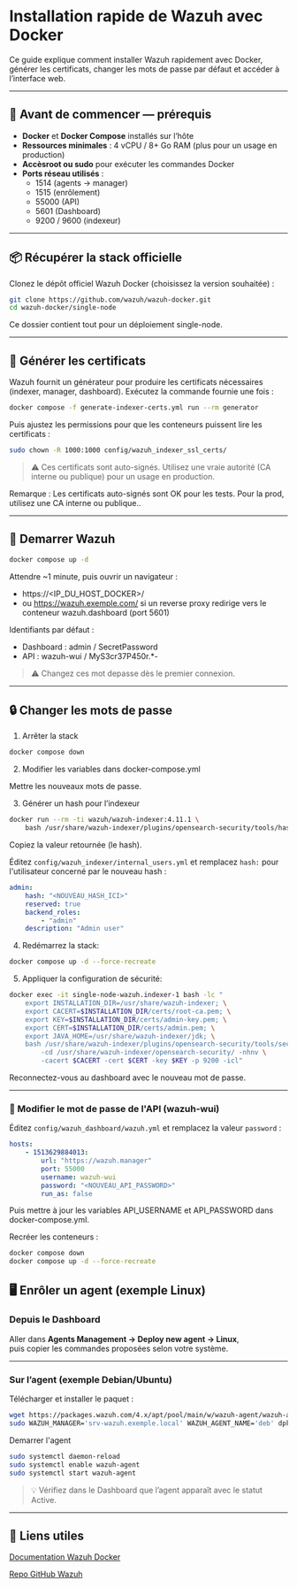 # Installation rapide de Wazuh avec Docker

Ce guide explique comment installer Wazuh rapidement avec Docker, générer les certificats, changer les mots de passe par défaut et accéder à l’interface web.

---

## 🧰 Avant de commencer — prérequis

- **Docker** et **Docker Compose** installés sur l’hôte
- **Ressources minimales** : 4 vCPU / 8+ Go RAM (plus pour un usage en production)
- **Accèsroot ou sudo** pour exécuter les commandes Docker
- **Ports réseau utilisés** :
  - 1514 (agents → manager)
  - 1515 (enrôlement)
  - 55000 (API)
  - 5601 (Dashboard)
  - 9200 / 9600 (indexeur)

---

## 📦 Récupérer la stack officielle

Clonez le dépôt officiel Wazuh Docker (choisissez la version souhaitée) :

```bash
git clone https://github.com/wazuh/wazuh-docker.git
cd wazuh-docker/single-node
```

Ce dossier contient tout pour un déploiement single-node.

---

## 🔐 Générer les certificats

Wazuh fournit un générateur pour produire les certificats nécessaires (indexer, manager, dashboard). Exécutez la commande fournie une fois :

```bash
docker compose -f generate-indexer-certs.yml run --rm generator
```

Puis ajustez les permissions pour que les conteneurs puissent lire les certificats :

```bash
sudo chown -R 1000:1000 config/wazuh_indexer_ssl_certs/
```

> ⚠️ Ces certificats sont auto-signés. Utilisez une vraie autorité (CA interne ou publique) pour un usage en production.

Remarque : Les certificats auto-signés sont OK pour les tests. Pour la prod, utilisez une CA interne ou publique..

---

## 🚀 Demarrer Wazuh


```bash
docker compose up -d
```

Attendre ~1 minute, puis ouvrir un navigateur :

- https://<IP_DU_HOST_DOCKER>/
- ou https://wazuh.exemple.com/ si un reverse proxy redirige vers le conteneur wazuh.dashboard (port 5601)

Identifiants par défaut :

- Dashboard : admin / SecretPassword
- API : wazuh-wui / MyS3cr37P450r.*-

> ⚠️ Changez ces mot depasse dès le premier connexion.

---

## 🔒 Changer les mots de passe


1. Arrêter la stack

```bash
docker compose down
```

2. Modifier les variables dans docker-compose.yml

Mettre les nouveaux mots de passe.

3. Générer un hash pour l’indexeur

```bash
docker run --rm -ti wazuh/wazuh-indexer:4.11.1 \
	bash /usr/share/wazuh-indexer/plugins/opensearch-security/tools/hash.sh
```

Copiez la valeur retournée (le hash).

Éditez `config/wazuh_indexer/internal_users.yml` et remplacez `hash:` pour l'utilisateur concerné par le nouveau hash :

```yaml
admin:
    hash: "<NOUVEAU_HASH_ICI>"
    reserved: true
    backend_roles:
        - "admin"
    description: "Admin user"
```

4. Redémarrez la stack:

```bash
docker compose up -d --force-recreate
```

5. Appliquer la configuration de sécurité:

```bash
docker exec -it single-node-wazuh.indexer-1 bash -lc "
	export INSTALLATION_DIR=/usr/share/wazuh-indexer; \
	export CACERT=$INSTALLATION_DIR/certs/root-ca.pem; \
	export KEY=$INSTALLATION_DIR/certs/admin-key.pem; \
	export CERT=$INSTALLATION_DIR/certs/admin.pem; \
	export JAVA_HOME=/usr/share/wazuh-indexer/jdk; \
	bash /usr/share/wazuh-indexer/plugins/opensearch-security/tools/securityadmin.sh \
		-cd /usr/share/wazuh-indexer/opensearch-security/ -nhnv \
		-cacert $CACERT -cert $CERT -key $KEY -p 9200 -icl"
```

Reconnectez-vous au dashboard avec le nouveau mot de passe.

---

### 🔑 Modifier le mot de passe de l'API (wazuh-wui)

Éditez `config/wazuh_dashboard/wazuh.yml` et remplacez la valeur `password` :

```yaml
hosts:
    - 1513629884013:
        url: "https://wazuh.manager"
        port: 55000
        username: wazuh-wui
        password: "<NOUVEAU_API_PASSWORD>"
        run_as: false
```

Puis mettre à jour les variables API_USERNAME et API_PASSWORD dans docker-compose.yml.

Recréer les conteneurs :

```bash
docker compose down
docker compose up -d --force-recreate
```

## 🖥️ Enrôler un agent (exemple Linux)

### Depuis le Dashboard

Aller dans **Agents Management → Deploy new agent → Linux**,  
puis copier les commandes proposées selon votre système.

---

### Sur l’agent (exemple Debian/Ubuntu)

Télécharger et installer le paquet :

```bash
wget https://packages.wazuh.com/4.x/apt/pool/main/w/wazuh-agent/wazuh-agent_4.11.1-1_amd64.deb
sudo WAZUH_MANAGER='srv-wazuh.exemple.local' WAZUH_AGENT_NAME='deb' dpkg -i ./wazuh-agent_4.11.1-1_amd64.deb
```

Demarrer l'agent

```bash
sudo systemctl daemon-reload
sudo systemctl enable wazuh-agent
sudo systemctl start wazuh-agent
```
> 💡 Vérifiez dans le Dashboard que l’agent apparaît avec le statut Active.

---

## 🔗 Liens utiles

[Documentation Wazuh Docker](https://documentation.wazuh.com/current/deployment-options/docker/index.html)

[Repo GitHub Wazuh](https://github.com/wazuh/wazuh)